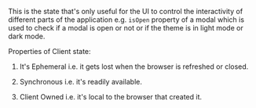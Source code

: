 
This is the state that's only useful for the UI to control the interactivity of different parts of the application e.g. `isOpen` property of a modal which is used to check if a modal is open or not or if the theme is in light mode or dark mode.

Properties of Client state:

1. It's Ephemeral i.e. it gets lost when the browser is refreshed or closed.

2. Synchronous i.e. it's readily available.

3. Client Owned i.e. it's local to the browser that created it.
